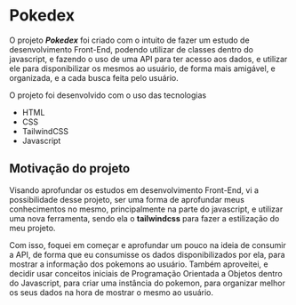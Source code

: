 # Pokedex
O projeto ***Pokedex*** foi criado com o intuito de fazer um estudo de desenvolvimento Front-End, podendo utilizar de 
classes dentro do javascript, e fazendo o uso de uma API para ter acesso aos dados, e utilizar ele para 
disponibilizar os mesmos ao usuário, de forma mais amigável, e organizada, e a cada busca feita pelo usuário.

O projeto foi desenvolvido com o uso das tecnologias 

- HTML
- CSS
- TailwindCSS
- Javascript

## Motivação do projeto
Visando aprofundar os estudos em desenvolvimento Front-End, vi a possibilidade desse projeto, ser uma forma de 
aprofundar meus conhecimentos no mesmo, principalmente na parte do javascript, e utilizar uma nova ferramenta, sendo ela 
o **tailwindcss** para fazer a estilização do meu projeto.

Com isso, foquei em começar e aprofundar um pouco na ideia de consumir a API, de forma que eu consumisse os dados 
disponibilizados por ela, para mostrar a informação dos pokemons ao usuário. Também aproveitei, e decidir usar conceitos 
iniciais de Programação Orientada a Objetos dentro do Javascript, para criar uma instância do pokemon, para organizar melhor 
os seus dados na hora de mostrar o mesmo ao usuário.



